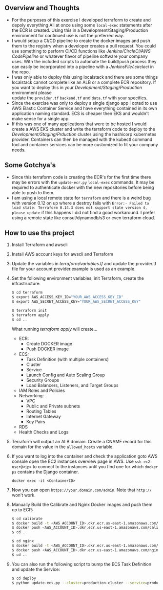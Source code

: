 ## Overview and Thoughts

  - For the purposes of this exercise I developed terraform to create and depoly everything All at once using some
    `local-exec` statements after the ECR is created. Using this in a Development/Staging/Production environment for 
    continued use is not the preferred way.
  - I would setup a CI/CD pipeline to create the docker images and push them to the registry when a developer creates 
    a pull request. You could use something to perform CI/CD functions like *Jenkins/CircleCI/AWS CodePipeline* or whatever 
    flavor of pipeline software your company uses. With the included scripts to automate the build/push process they can 
    easily be incorporated into a pipeline with a *JenkinsFile/.circleci* in the repo. 
  - I was only able to deploy this using localstack and there are some things localstack cannot complete like an ALB 
    or a complete ECR repository. If you want to deploy this in your *Development/Staging/Production* environment please  
    update the `provider.tf` `backend.tf` and `data.tf` with your specifics.
  - Since the exercise was only to deploy a single django app I opted to use AWS Elastic Container Service and have 
    everything contained in its own application naming standard. ECS is cheaper then EKS and wouldn't make sense 
    for a single app.  
  - If this was one of many applications that were to be hosted I would create a AWS EKS cluster and write the 
    terraform code to deploy to the *Development/Staging/Prduction* cluster using the hashicorp kubernetes provider. 
    Containers can then be managed with the kubectl command tool and container services can be more customized to 
    fit your company needs.

## Some Gotchya's

  - Since this terraform code is creating the ECR's for the first time there may be errors with the `update-ecr.py` 
    `local-exec` commands. It may be required to authenticate docker with the new repositories before being able to 
    push to them. 
  - I am using a local remote state for `terraform` and there is a weird bug with version 0.12 on up where a destroy 
    fails with `Error:- Failed to load state: Terraform 0.14.3 does not support state version 4, please update` if
    this happens I did not find a good workaround. I prefer using a remote state like consul/dynamodb/s3 or even
    terraform cloud.
  

## How to use ths project

1. Install Terraform and awscli

2. Install AWS account keys for awscli and Terraform

3. Update the variables in *terraform/variables.tf* and update the provider.tf file for your account
   provider.example is used as an example.

4. Set the following environment variables, init Terraform, create the infrastructure:

    ```sh
    $ cd terraform
    $ export AWS_ACCESS_KEY_ID="YOUR_AWS_ACCESS_KEY_ID"
    $ export AWS_SECRET_ACCESS_KEY="YOUR_AWS_SECRET_ACCESS_KEY"

    $ terraform init
    $ terraform apply
    $ cd ..
    ```
   What running *terraform apply* will create...
    - ECR:
        - Create DOCKER image
        - Push DOCKER image
    - ECS:
        - Task Definition (with multiple containers)
        - Cluster
        - Service
        - Launch Config and Auto Scaling Group
        - Security Groups
        - Load Balancers, Listeners, and Target Groups
    - IAM Roles and Policies
    - Networking:
        - VPC
        - Public and Private subnets
        - Routing Tables
        - Internet Gateway
        - Key Pairs
    - RDS
    - Health Checks and Logs

5. Terraform will output an ALB domain. Create a CNAME record for this domain
   for the value in the `allowed_hosts` variable.

6. If you want to log into the container and check the application goto AWS console
   open the EC2 instances overview page in AWS. Use `ssh ec2-user@<ip>` to connect 
   to the instances until you find one for which `docker ps` contains the Django 
   container.

   `docker exec -it <ContainerID>`

7. Now you can open `https://your.domain.com/admin`. Note that `http://` won't work.

8. Manually Build the Calibrate and Nginx Docker images and push them up to ECR:

    ```sh
    $ cd calibrate
    $ docker build -t <AWS_ACCOUNT_ID>.dkr.ecr.us-east-1.amazonaws.com/calibrate-app:latest .
    $ docker push <AWS_ACCOUNT_ID>.dkr.ecr.us-east-1.amazonaws.com/calibrate-app:latest
    $ cd ..

    $ cd nginx
    $ docker build -t <AWS_ACCOUNT_ID>.dkr.ecr.us-east-1.amazonaws.com/nginx:latest .
    $ docker push <AWS_ACCOUNT_ID>.dkr.ecr.us-east-1.amazonaws.com/nginx:latest
    $ cd ..
    ```

9. You can also run the following script to bump the ECS Task Definition and update the Service:

    ```sh
    $ cd deploy
    $ python update-ecs.py --cluster=production-cluster --service=production-service
    ```
